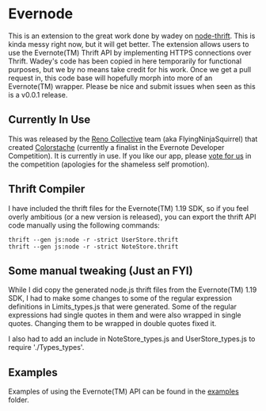 # Evernode

This is an extension to the great work done by wadey on [node-thrift](https://github.com/wadey/node-thrift/).
This is kinda messy right now, but it will get better. The extension allows users to use the Evernote(TM) Thrift API
by implementing HTTPS connections over Thrift. Wadey's code has been copied in here temporarily for functional purposes,
but we by no means take credit for his work. Once we get a pull request in, this code base will hopefully morph into more of an
Evernote(TM) wrapper. Please be nice and submit issues when seen as this is a v0.0.1 release.

## Currently In Use

This was released by the [Reno Collective](http://www.renocollective.com/) team (aka FlyingNinjaSquirrel) that created [Colorstache](http://www.colorstache.com/) (currently a finalist in the
Evernote Developer Competition). It is currently in use. If you like our app, please [vote for us](http://www.evernote.com/about/etc/colorstache.php) in the
competition (apologies for the shameless self promotion).

## Thrift Compiler

I have included the thrift files for the Evernote(TM) 1.19 SDK, so if you feel overly ambitious (or a new version is released), you can export
the thrift API code manually using the following commands:

    thrift --gen js:node -r -strict UserStore.thrift
    thrift --gen js:node -r -strict NoteStore.thrift

## Some manual tweaking (Just an FYI)

While I did copy the generated node.js thrift files from the Evernote(TM) 1.19 SDK, I had to make some changes to some of the regular expression
definitions in Limits_types.js that were generated. Some of the regular expressions had single quotes in them and were also wrapped in single quotes.
Changing them to be wrapped in double quotes fixed it.

I also had to add an include in NoteStore_types.js and UserStore_types.js to require './Types_types'.

## Examples

Examples of using the Evernote(TM) API can be found in the [examples](https://github.com/flyingninjasquirrel/evernode/tree/master/examples) folder.
